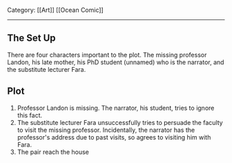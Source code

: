 Category: [[Art]] [[Ocean Comic]]
___
## The Set Up
There are four characters important to the plot. The missing professor Landon, his late mother, his PhD student (unnamed) who is the narrator, and the substitute lecturer Fara. 
## Plot
1. Professor Landon is missing. The narrator, his student, tries to ignore this fact. 
2. The substitute lecturer Fara unsuccessfully tries to persuade the faculty to visit the missing professor. Incidentally, the narrator has the professor's address due to past visits, so agrees to visiting him with Fara. 
3. The pair reach the house 
